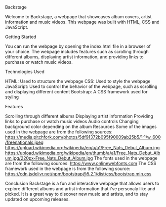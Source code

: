 Backstage

Welcome to Backstage, a webpage that showcases album covers, artist information and music videos. This webpage was built with HTML, CSS and JavaScript.

Getting Started

You can run the webpage by opening the index.html file in a browser of your choice. The webpage includes features such as scrolling through different albums, displaying artist information, and providing links to purchase or watch music videos.

Technologies Used

HTML: Used to structure the webpage
CSS: Used to style the webpage
JavaScript: Used to control the behavior of the webpage, such as scrolling and displaying different content
Bootstrap: A CSS framework used for styling

Features

Scrolling through different albums
Displaying artist information
Providing links to purchase or watch music videos
Audio controls
Changing background color depending on the album
Resources
Some of the images used in the webpage are from the following sources:
https://media.pitchfork.com/photos/5df91372b095f90009ab25b5/1:1/w_600/freenationals.jpeg
https://upload.wikimedia.org/wikipedia/en/a/a1/Free_Nats_Debut_Album.jpg
https://upload.wikimedia.org/wikipedia/en/thumb/a/a1/Free_Nats_Debut_Album.jpg/220px-Free_Nats_Debut_Album.jpg
The fonts used in the webpage are from the following sources:
https://www.onlinewebfonts.com
The CSS framework used in the webpage is from the following source:
https://cdn.jsdelivr.net/npm/bootstrap@5.2.1/dist/css/bootstrap.min.css

Conclusion
Backstage is a fun and interactive webpage that allows users to explore different albums and artist information that i've personaly like and picked. It is a great way to discover new music and artists, and to stay updated on upcoming releases.
